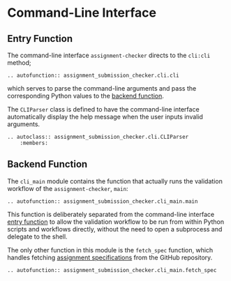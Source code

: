 # Command-Line Interface

## Entry Function

The command-line interface `assignment-checker` directs to the `cli:cli` method;

```{eval-rst}
.. autofunction:: assignment_submission_checker.cli.cli
```

which serves to parse the command-line arguments and pass the corresponding Python values to the [backend function](#backend-function).

The `CLIParser` class is defined to have the command-line interface automatically display the help message when the user inputs invalid arguments.

```{eval-rst}
.. autoclass:: assignment_submission_checker.cli.CLIParser
    :members:
```

## Backend Function

The `cli_main` module contains the function that actually runs the validation workflow of the `assignment-checker`, `main`:

```{eval-rst}
.. autofunction:: assignment_submission_checker.cli_main.main
```

This function is deliberately separated from the command-line interface [entry function](#entry-function) to allow the validation workflow to be run from within Python scripts and workflows directly, without the need to open a subprocess and delegate to the shell.

The only other function in this module is the `fetch_spec` function, which handles fetching [assignment specifications](../contributing.md#adding-an-assignment-configuration) from the GitHub repository.

```{eval-rst}
.. autofunction:: assignment_submission_checker.cli_main.fetch_spec
```
